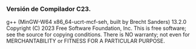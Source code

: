 ### Versión de Compilador C23.

g++ (MinGW-W64 x86_64-ucrt-mcf-seh, built by Brecht Sanders) 13.2.0
Copyright (C) 2023 Free Software Foundation, Inc.
This is free software; see the source for copying conditions.  There is NO
warranty; not even for MERCHANTABILITY or FITNESS FOR A PARTICULAR PURPOSE.